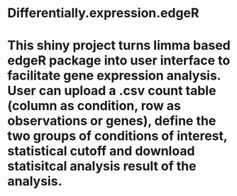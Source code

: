 # Differentially.expression.edgeR
# This shiny project turns limma based edgeR package into user interface to facilitate gene expression analysis. User can upload a .csv count table (column as condition, row as observations or genes), define the two groups of conditions of interest, statistical cutoff and download statisitcal analysis result of the analysis.
